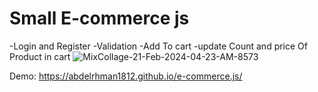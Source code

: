 # Small E-commerce js 
  -Login and Register
  -Validation
  -Add To cart
  -update Count and price Of Product in cart 
![MixCollage-21-Feb-2024-04-23-AM-8573](https://github.com/abdelrhman1812/e-commerce.js/assets/133179089/068715d1-3770-4463-ab75-ff7aff3d8aae)

  
Demo: https://abdelrhman1812.github.io/e-commerce.js/
